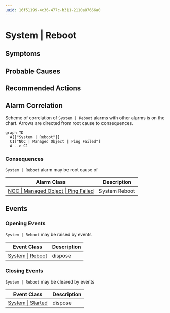 ```yaml
---
uuid: 16f51199-4c36-477c-b311-2110a87666a0
---
```

# System | Reboot

## Symptoms

## Probable Causes

## Recommended Actions

## Alarm Correlation

Scheme of correlation of `System | Reboot` alarms with other alarms is on the chart. 
Arrows are directed from root cause to consequences.

```mermaid
graph TD
  A[["System | Reboot"]]
  C1["NOC | Managed Object | Ping Failed"]
  A --> C1
```

### Consequences
`System | Reboot` alarm may be root cause of

Alarm Class | Description
--- | ---
[NOC \| Managed Object \| Ping Failed](../noc/managed-object/ping-failed.md) | System Reboot

## Events

### Opening Events
`System | Reboot` may be raised by events

Event Class | Description
--- | ---
[System \| Reboot](../../event-classes/system/reboot.md) | dispose

### Closing Events
`System | Reboot` may be cleared by events

Event Class | Description
--- | ---
[System \| Started](../../event-classes/system/started.md) | dispose
